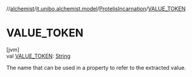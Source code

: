 //[alchemist](../../../index.md)/[it.unibo.alchemist.model](../index.md)/[ProtelisIncarnation](index.md)/[VALUE_TOKEN](-v-a-l-u-e_-t-o-k-e-n.md)

# VALUE_TOKEN

[jvm]\
val [VALUE_TOKEN](-v-a-l-u-e_-t-o-k-e-n.md): [String](https://docs.oracle.com/javase/8/docs/api/java/lang/String.html)

The name that can be used in a property to refer to the extracted value.
